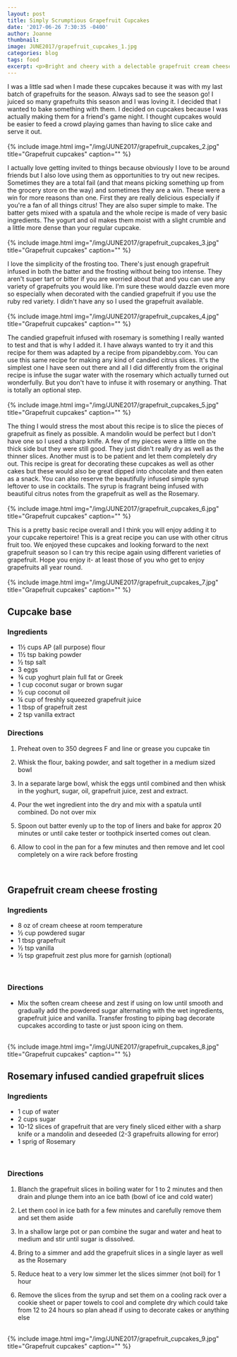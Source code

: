 ```yaml
---
layout: post
title: Simply Scrumptious Grapefruit Cupcakes
date: '2017-06-26 7:30:35 -0400'
author: Joanne
thumbnail:
image: JUNE2017/grapefruit_cupcakes_1.jpg
categories: blog
tags: food
excerpt: <p>Bright and cheery with a delectable grapefruit cream cheese frosting and decorated with Rosemary infused candied grapefruit</p>
---
```


I was a little sad when I made these cupcakes because it was with my last batch of grapefruits for the season. Always sad to see the season go! I juiced so many grapefruits this season and I was loving it. I decided that I wanted to bake something with them. I decided on cupcakes because I was actually making them for a friend's game night. I thought cupcakes would be easier to feed a crowd playing games than having to slice cake and serve it out.
<br>
<br>
{% include image.html
img="/img/JUNE2017/grapefruit_cupcakes_2.jpg"
title="Grapefruit cupcakes"
caption="" %}
<br>

I actually love getting invited to things because obviously I love to be around friends but I also love using them as opportunities to try out new recipes. Sometimes they are a total fail (and that means picking something up from the grocery store on the way) and sometimes they are a win. These were a win for more reasons than one.  First they are really delicious especially if you're a fan of all things citrus! They are also super simple to make. The batter gets mixed with a spatula and the whole recipe is made of very basic ingredients. The yogurt and oil makes them moist with a slight crumble and a little more dense than your regular cupcake.
<br>
<br>
{% include image.html
img="/img/JUNE2017/grapefruit_cupcakes_3.jpg"
title="Grapefruit cupcakes"
caption="" %}
<br>

I love the simplicity of the frosting too. There's just enough grapefruit infused in both the batter and the frosting without being too intense.  They aren't super tart or bitter if you are worried about that and you can use any variety of grapefruits you would like. I'm sure these would dazzle even more so especially when decorated with the candied grapefruit if you use the ruby red variety.  I didn't have any so I used the grapefruit available.
<br>
<br>
{% include image.html
img="/img/JUNE2017/grapefruit_cupcakes_4.jpg"
title="Grapefruit cupcakes"
caption="" %}
<br>

The candied grapefruit infused with rosemary is something I really wanted to test and that is why I added it.  I have always wanted to try it and this recipe for them was adapted by a recipe from pipandebby.com.  You can use this same recipe for making any kind of candied citrus slices.  It's the simplest one I have seen out there and all I did differently from the original recipe is infuse the sugar water with the rosemary which actually turned out wonderfully. But you don't have to infuse it with rosemary or anything.  That is totally an optional step.
<br>
<br>
{% include image.html
img="/img/JUNE2017/grapefruit_cupcakes_5.jpg"
title="Grapefruit cupcakes"
caption="" %}
<br>

The thing I would stress the most about this recipe is to slice the pieces of grapefruit as finely as possible.  A mandolin would be perfect but I don't have one so I used a sharp knife. A few of my pieces were a little on the thick side but they were still good.  They just didn't really dry as well as the thinner slices. Another must is to be patient and let them completely dry out. This recipe is great for decorating these cupcakes as well as other cakes but these would also be great dipped into chocolate and then eaten as a snack. You can also reserve the beautifully infused simple syrup leftover to use in cocktails. The syrup is fragrant being infused with beautiful citrus notes from the grapefruit as well as the Rosemary.  
<br>
{% include image.html
img="/img/JUNE2017/grapefruit_cupcakes_6.jpg"
title="Grapefruit cupcakes"
caption="" %}
<br>

This is a pretty basic recipe overall and  I think you will enjoy adding it to your cupcake repertoire! This is a great recipe you can use with other citrus fruit too. We enjoyed these cupcakes and looking forward to the next grapefruit season so I can try this recipe again using different varieties of grapefruit. Hope you enjoy it- at least those of you who get to enjoy grapefruits all year round.
<br>
<br>
{% include image.html
img="/img/JUNE2017/grapefruit_cupcakes_7.jpg"
title="Grapefruit cupcakes"
caption="" %}
<br>

## Cupcake base
### Ingredients

* 1&frac12; cups AP (all purpose) flour
* 1&frac12; tsp baking powder
* &frac12; tsp salt
* 3 eggs
* &frac34; cup yoghurt plain full fat or Greek
* 1 cup coconut sugar or brown sugar
* &frac12; cup coconut oil
* &frac14; cup of freshly squeezed grapefruit juice
* 1 tbsp of grapefruit zest  
* 2 tsp vanilla extract

### Directions

1. Preheat oven to 350 degrees F and line or grease you cupcake tin

1. Whisk the flour, baking powder, and salt together in a medium sized bowl

1. In a separate large bowl, whisk the eggs until combined and then whisk in the yoghurt, sugar, oil, grapefruit juice, zest and extract.  

1. Pour the wet ingredient into the dry and mix with a spatula until combined. Do not over mix

1. Spoon out batter evenly up to the top of liners and bake for approx 20 minutes or until cake tester or toothpick inserted comes out clean.

1. Allow to cool in the pan for a few minutes and then remove and let cool completely on a wire rack before frosting
<br>

## Grapefruit cream cheese frosting
### Ingredients
* 8 oz of cream cheese at room temperature
* &frac12; cup powdered sugar
* 1 tbsp grapefruit
* &frac12; tsp vanilla
* &frac12; tsp grapefruit zest plus more for garnish (optional)
<br>

### Directions

* Mix the soften cream cheese and zest if using on low until smooth and gradually add the powdered sugar alternating with the wet ingredients, grapefruit juice and vanilla. Transfer frosting to piping bag decorate cupcakes according to taste or just spoon icing on them.  

<br>
{% include image.html
img="/img/JUNE2017/grapefruit_cupcakes_8.jpg"
title="Grapefruit cupcakes"
caption="" %}
<br>

## Rosemary infused candied grapefruit slices

### Ingredients

* 1 cup of water
* 2 cups sugar
* 10-12 slices of grapefruit that are very finely sliced either with a sharp knife or a mandolin and deseeded (2-3 grapefruits allowing for error)
* 1 sprig of Rosemary
<br>

### Directions

1. Blanch the grapefruit slices in boiling water for 1 to 2 minutes and then drain and plunge them into an ice bath (bowl of ice and cold water)

1. Let them cool in ice bath for a few minutes and carefully remove them and set them aside

1. In a shallow large pot or pan combine the sugar and water and heat to medium and stir until sugar is dissolved.

1. Bring to a simmer and add the grapefruit slices in a single layer as well as the Rosemary

1. Reduce heat to a very low simmer let the slices simmer (not boil) for 1 hour

1. Remove the slices from the syrup and set them on a cooling rack over a cookie sheet or paper towels to cool and complete dry which could take from
12 to 24 hours so plan ahead if using to decorate cakes or anything else

<br>
{% include image.html
img="/img/JUNE2017/grapefruit_cupcakes_9.jpg"
title="Grapefruit cupcakes"
caption="" %}
